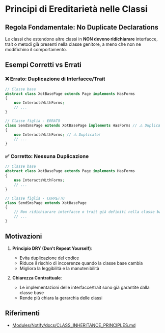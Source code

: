 # Principi di Ereditarietà nelle Classi 

## Regola Fondamentale: No Duplicate Declarations

Le classi che estendono altre classi in  **NON devono ridichiarare** interfacce, trait o metodi già presenti nella classe genitore, a meno che non ne modifichino il comportamento.

## Esempi Corretti vs Errati

### ❌ Errato: Duplicazione di Interfacce/Trait

```php
// Classe base
abstract class XotBasePage extends Page implements HasForms
{
    use InteractsWithForms;
    // ...
}

// Classe figlia - ERRATO
class SendSmsPage extends XotBasePage implements HasForms // ⚠️ Duplicato!
{
    use InteractsWithForms; // ⚠️ Duplicato!
    // ...
}
```

### ✅ Corretto: Nessuna Duplicazione

```php
// Classe base
abstract class XotBasePage extends Page implements HasForms
{
    use InteractsWithForms;
    // ...
}

// Classe figlia - CORRETTO
class SendSmsPage extends XotBasePage
{
    // Non ridichiarare interfacce o trait già definiti nella classe base
    // ...
}
```

## Motivazioni

1. **Principio DRY (Don't Repeat Yourself)**:
   - Evita duplicazione del codice
   - Riduce il rischio di incoerenze quando la classe base cambia
   - Migliora la leggibilità e la manutenibilità

2. **Chiarezza Contrattuale**:
   - Le implementazioni delle interfacce/trait sono già garantite dalla classe base
   - Rende più chiara la gerarchia delle classi

## Riferimenti
- [Modules/Notify/docs/CLASS_INHERITANCE_PRINCIPLES.md](file:///var/www/html//laravel/Modules/Notify/docs/CLASS_INHERITANCE_PRINCIPLES.md)

